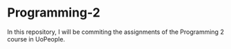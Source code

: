# Programming-2

In this repository, I will be commiting the assignments of the Programming 2 course in UoPeople.

